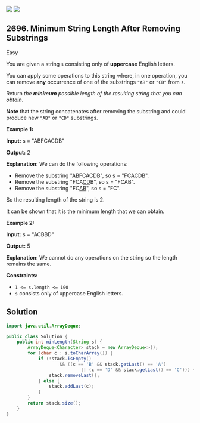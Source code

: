[![](https://img.shields.io/github/stars/javadev/LeetCode-in-Java?label=Stars&style=flat-square)](https://github.com/javadev/LeetCode-in-Java)
[![](https://img.shields.io/github/forks/javadev/LeetCode-in-Java?label=Fork%20me%20on%20GitHub%20&style=flat-square)](https://github.com/javadev/LeetCode-in-Java/fork)

## 2696\. Minimum String Length After Removing Substrings

Easy

You are given a string `s` consisting only of **uppercase** English letters.

You can apply some operations to this string where, in one operation, you can remove **any** occurrence of one of the substrings `"AB"` or `"CD"` from `s`.

Return _the **minimum** possible length of the resulting string that you can obtain_.

**Note** that the string concatenates after removing the substring and could produce new `"AB"` or `"CD"` substrings.

**Example 1:**

**Input:** s = "ABFCACDB"

**Output:** 2

**Explanation:** We can do the following operations: 
- Remove the substring "<ins>AB</ins>FCACDB", so s = "FCACDB". 
- Remove the substring "FCA<ins>CD</ins>B", so s = "FCAB". 
- Remove the substring "FC<ins>AB</ins>", so s = "FC". 

So the resulting length of the string is 2. 

It can be shown that it is the minimum length that we can obtain.

**Example 2:**

**Input:** s = "ACBBD"

**Output:** 5

**Explanation:** We cannot do any operations on the string so the length remains the same.

**Constraints:**

*   `1 <= s.length <= 100`
*   `s` consists only of uppercase English letters.

## Solution

```java
import java.util.ArrayDeque;

public class Solution {
    public int minLength(String s) {
        ArrayDeque<Character> stack = new ArrayDeque<>();
        for (char c : s.toCharArray()) {
            if (!stack.isEmpty()
                    && ((c == 'B' && stack.getLast() == 'A')
                            || (c == 'D' && stack.getLast() == 'C'))) {
                stack.removeLast();
            } else {
                stack.addLast(c);
            }
        }
        return stack.size();
    }
}
```